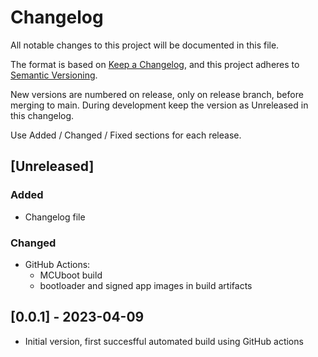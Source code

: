 # Changelog

All notable changes to this project will be documented in this file.

The format is based on [Keep a Changelog](https://keepachangelog.com/en/1.0.0/),
and this project adheres to [Semantic Versioning](https://semver.org/spec/v2.0.0.html).

New versions are numbered on release, only on release branch, before merging to main. During development keep
the version as Unreleased in this changelog.

Use Added / Changed / Fixed sections for each release.

## [Unreleased]

### Added
- Changelog file

### Changed
- GitHub Actions:
    - MCUboot build
    - bootloader and signed app images in build artifacts

## [0.0.1] - 2023-04-09

- Initial version, first succesfful automated build using GitHub actions
